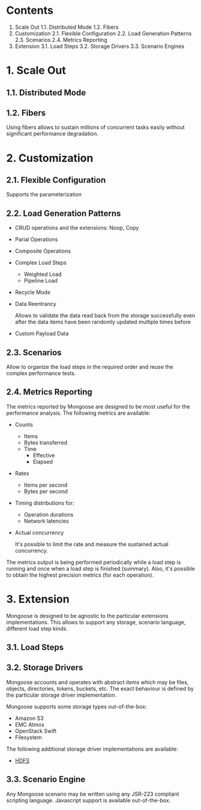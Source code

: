 # Contents

1. Scale Out
 1.1. Distributed Mode
 1.2. Fibers
2. Customization
 2.1. Flexible Configuration
 2.2. Load Generation Patterns
 2.3. Scenarios
 2.4. Metrics Reporting
3. Extension
 3.1. Load Steps
 3.2. Storage Drivers
 3.3. Scenario Engines

# 1. Scale Out

## 1.1. Distributed Mode

## 1.2. Fibers

Using fibers allows to sustain millions of concurrent tasks easily
without significant performance degradation.

# 2. Customization

## 2.1. Flexible Configuration

Supports the parameterization

## 2.2. Load Generation Patterns

* CRUD operations and the extensions: Noop, Copy

* Parial Operations

* Composite Operations

* Complex Load Steps
    * Weighted Load
    * Pipeline Load
* Recycle Mode

* Data Reentrancy

  Allows to validate the data read back from the storage successfully
  even after the data items have been randomly updated multiple times
  before

* Custom Payload Data

## 2.3. Scenarios

Allow to organize the load steps in the required order and reuse the
complex performance tests.

## 2.4. Metrics Reporting

The metrics reported by Mongoose are designed to be most useful for the
performance analysis. The following metrics are available:

* Counts

  * Items
  * Bytes transferred
  * Time
    * Effective
    * Elapsed

* Rates

  * Items per second
  * Bytes per second

* Timing distributions for:

  * Operation durations
  * Network latencies

* Actual concurrency

  It's possible to limit the rate and measure the sustained actual
  concurrency.

The metrics output is being performed periodically while a load step
is running and once when a load step is finished (summary). Also, it's
possible to obtain the highest precision metrics (for each
operation).

# 3. Extension

Mongoose is designed to be agnostic to the particular extensions
implementations. This allows to support any storage, scenario language,
different load step kinds.

## 3.1. Load Steps

## 3.2. Storage Drivers

Mongoose accounts and operates with abstract *items* which may be files,
objects, directories, tokens, buckets, etc. The exact behaviour is
defined by the particular storage driver implementation.

Mongoose supports some storage types out-of-the-box:
* Amazon S3
* EMC Atmos
* OpenStack Swift
* Filesystem

The following additional storage driver implementations are available:
* [HDFS](https://github.com/emc-mongoose/mongoose-storage-driver-hdfs)

## 3.3. Scenario Engine

Any Mongoose scenario may be written using any JSR-223 compliant
scripting language. Javascript support is available out-of-the-box.
